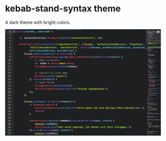 # kebab-stand-syntax theme

A dark theme with bright colors.

![A screenshot of your theme](https://raw.githubusercontent.com/gannimet/kebab-stand-syntax/master/kebab-screenshot.png)
